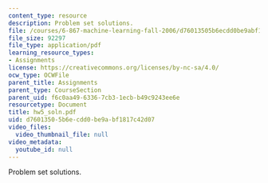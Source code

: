 ```yaml
---
content_type: resource
description: Problem set solutions.
file: /courses/6-867-machine-learning-fall-2006/d76013505b6ecdd0be9abf1817c42d07_hw5_soln.pdf
file_size: 92297
file_type: application/pdf
learning_resource_types:
- Assignments
license: https://creativecommons.org/licenses/by-nc-sa/4.0/
ocw_type: OCWFile
parent_title: Assignments
parent_type: CourseSection
parent_uid: f6c0aa49-6336-7cb3-1ecb-b49c9243ee6e
resourcetype: Document
title: hw5_soln.pdf
uid: d7601350-5b6e-cdd0-be9a-bf1817c42d07
video_files:
  video_thumbnail_file: null
video_metadata:
  youtube_id: null
---
```

Problem set solutions.